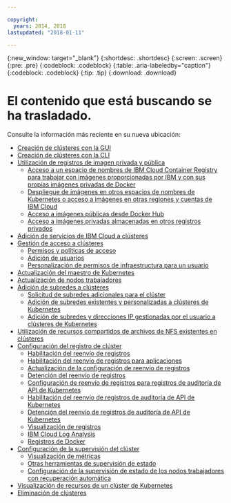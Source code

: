 ```yaml
---

copyright:
  years: 2014, 2018
lastupdated: "2018-01-11"

---
```


{:new_window: target="_blank"}
{:shortdesc: .shortdesc}
{:screen: .screen}
{:pre: .pre}
{:codeblock: .codeblock}
{:table: .aria-labeledby="caption"}
{:codeblock: .codeblock}
{:tip: .tip}
{:download: .download}


# El contenido que está buscando se ha trasladado.

Consulte la información más reciente en su nueva ubicación:
- [Creación de clústeres con la GUI](cs_clusters.html#clusters_ui)
- [Creación de clústeres con la CLI](cs_clusters.html#clusters_cli)
- [Utilización de registros de imagen privada y pública](cs_images.html#images)
    - [Acceso a un espacio de nombres de IBM Cloud Container Registry para trabajar con imágenes proporcionadas por IBM y con sus propias imágenes privadas de Docker](cs_images.html#namespace)
    - [Despliegue de imágenes en otros espacios de nombres de Kubernetes o acceso a imágenes en otras regiones y cuentas de IBM Cloud](cs_images.html#other)
    - [Acceso a imágenes públicas desde Docker Hub](cs_images.html#dockerhub)
    - [Acceso a imágenes privadas almacenadas en otros registros privados](cs_images.html#private_images)
- [Adición de servicios de IBM Cloud a clústeres](cs_integrations.html#adding_cluster)
- [Gestión de acceso a clústeres](cs_users.html)
    - [Permisos y políticas de acceso](cs_users.html#access_policies)
    - [Adición de usuarios](cs_users.html#add_users)
    - [Personalización de permisos de infraestructura para un usuario](cs_users.html#infra_access)
- [Actualización del maestro de Kubernetes](cs_cluster_update.html#master)
- [Actualización de nodos trabajadores](cs_cluster_update.html#worker_node)
- [Adición de subredes a clústeres](cs_subnets.html#subnets)
    - [Solicitud de subredes adicionales para el clúster](cs_subnets.html#request)
    - [Adición de subredes existentes y personalizadas a clústeres de Kubernetes](cs_subnets.html#custom)
    - [Adición de subredes y direcciones IP gestionadas por el usuario a clústeres de Kubernetes](cs_subnets.html#user_managed)
- [Utilización de recursos compartidos de archivos de NFS existentes en clústeres](cs_storage.html#existing)
- [Configuración del registro de clúster](cs_health.html#logging)
    - [Habilitación del reenvío de registros](cs_health.html#log_sources_enable)
    - [Habilitación del reenvío de registros para aplicaciones](cs_health.html#apps_enable)
    - [Actualización de la configuración de reenvío de registros](cs_health.html#log_sources_update)
    - [Detención del reenvío de registros](cs_health.html#log_sources_delete)
    - [Configuración de reenvío de registros para registros de auditoría de API de Kubernetes](cs_health.html#app_forward)
    - [Habilitación del reenvío de registros de auditoría de API de Kubernetes](cs_health.html#audit_enable)
    - [Detención del reenvío de registros de auditoría de API de Kubernetes](cs_health.html#audit_delete)
    - [Visualización de registros](cs_health.html#view_logs)
    - [IBM Cloud Log Analysis](cs_health.html#view_logs_k8s)
    - [Registros de Docker](cs_health.html#view_logs_docker)
- [Configuración de la supervisión del clúster](cs_health.html#monitoring)
    - [Visualización de métricas](cs_health.html#view_metrics)
    - [Otras herramientas de supervisión de estado](cs_health.html#health_tools)
    - [Configuración de la supervisión de estado de los nodos trabajadores con recuperación automática](cs_health.html#autorecovery)
- [Visualización de recursos de un clúster de Kubernetes](cs_integrations.html#weavescope)
- [Eliminación de clústeres](cs_clusters.html#remove)
